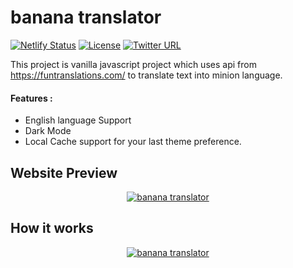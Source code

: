 # banana translator

[![Netlify Status](https://api.netlify.com/api/v1/badges/84218441-f2a5-4b53-9082-beea76d82def/deploy-status)](https://app.netlify.com/sites/banana-trans/deploys)
[![License](https://img.shields.io/github/license/logan1x/banana_translator?style=flat-square)](https://github.com/Logan1x/banana_translator/blob/master/LICENSE)
[![Twitter URL](https://img.shields.io/twitter/url?style=social&url=https%3A%2F%2Fbanana-trans.netlify.app%2F)](https://twitter.com/intent/tweet?text=Wow:&url=https%3A%2F%2Fbanana-trans.netlify.app%2F)

This project is vanilla javascript project which uses api from https://funtranslations.com/ to translate text into minion language.

#### Features : 
- English language Support
- Dark Mode
- Local Cache support for your last theme preference.

## Website Preview

<a href="https://banana-trans.netlify.app/"><p align="center">
        <img src="https://i.imgur.com/uIQyhtX.png" title="banana translator">
</p></a>

## How it works

<a href="https://banana-trans.netlify.app/"><p align="center">
        <img src="https://i.imgur.com/K9w10K3.gif" title="banana translator">
</p></a>


